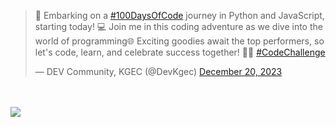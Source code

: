 <blockquote class="twitter-tweet"><p lang="en" dir="ltr">🚀 Embarking on a <a href="https://twitter.com/hashtag/100DaysOfCode?src=hash&amp;ref_src=twsrc%5Etfw">#100DaysOfCode</a> journey in Python and JavaScript, starting today! 💻 Join me in this coding adventure as we dive into the world of programming🌐 Exciting goodies await the top performers, so let&#39;s code, learn, and celebrate success together! 🎉🔥 <a href="https://twitter.com/hashtag/CodeChallenge?src=hash&amp;ref_src=twsrc%5Etfw">#CodeChallenge</a> </p>&mdash; DEV Community, KGEC (@DevKgec) <a href="https://twitter.com/DevKgec/status/1737353940964933849?ref_src=twsrc%5Etfw">December 20, 2023</a></blockquote>
<br><br>
<a href="https://twitter.com/DevKgec/status/1737353940964933849"><img src="https://pbs.twimg.com/media/GBxRtz7WcAADxWF?format=jpg&name=small" align="middle"></a>
